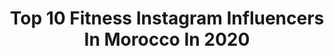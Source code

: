 ---
title: Top 10 Fitness Instagram Influencers In Morocco In 2020
description: >-
  Find top fitness Instagram influencers in Morocco in 2020. Most popular hashtags: #stayhome #fitspo #beautiful #fitness.
platform: Instagram
profiles:
  - username: "riyadikey"
    fullname: >-
      Riyad
    location: "Morocco"
    followers: 19539
    engagement: 348
    commentsToLikes: 0.437287
    id: ck5hjzy9chjpt0i11aisfsli5
    verified: false
    hashtags: "#lejokerdansmk11, #sponsoris, #mortalkombat11, #mk11"
  - username: "chaimae_raaidi_"
    fullname: >-
      Chaimae Ràaidi
    location: "Morocco"
    followers: 3935
    engagement: 2858
    commentsToLikes: 0.027581
    id: ck9we89pdj3f20j78cxv1k91e
    verified: false
    hashtags: "#zouhirbahaoui, #greeneyes"
  - username: "marulekhal"
    fullname: >-
      Maru Lekhal
    location: "Morocco"
    followers: 42885
    engagement: 196
    commentsToLikes: 0.026751
    id: ckap5w3zadf0d0i7868hm4orf
    verified: false
    hashtags: "#clasic, #influencerstyle, #healthy, #health"
  - username: "pipaferreiraa"
    fullname: >-
      ☾ 𝙁𝙞𝙡𝙞𝙥𝙖 𝙁𝙚𝙧𝙧𝙚𝙞𝙧𝙖
    location: "Morocco"
    followers: 7028
    engagement: 693
    commentsToLikes: 0.019947
    id: ck9hbuejwiho90j78v18du6uw
    verified: false
    hashtags: "#always, #2019, #nottoday, #stayhome"
  - username: "soufianeballouk_"
    fullname: >-
      Soufianeballouk
    location: "Morocco"
    followers: 27249
    engagement: 2905
    commentsToLikes: 0.007435
    id: ckap5kmpbc3qi0i78uedhl2cv
    verified: false
    hashtags: "#moroccangorilla, #barakamnl3gz, #bealegend, #legend"
  - username: "ilyas.akhdim"
    fullname: >-
      ilyas akhdim
    location: "Morocco"
    followers: 24210
    engagement: 711
    commentsToLikes: 0.036957
    id: ck15skufcdili0i19fkxchkl1
    verified: false
    hashtags: "#day1, #hairstylevideo, #hairstyletutorial, #friday"
  - username: "zouhair_al"
    fullname: >-
      زهير الخلداوي
    location: "Morocco"
    followers: 99469
    engagement: 394
    commentsToLikes: 0.014382
    id: ck9wosdnp6est0j78blsbi1hp
    verified: false
    hashtags: "#morocco, #moroccan, #russia, #sport"
  - username: "yasminerie"
    fullname: >-
      Yasmina 🦋
    location: "Morocco"
    followers: 32672
    engagement: 872
    commentsToLikes: 0.140524
    id: ck14ki7mqpmgh0i19riiao0v4
    verified: false
    hashtags: "#ootdfashion, #beautymakeup, #latina, #sunkissed"
  - username: "espada.yassinee"
    fullname: >-
      Yassine Moussaoui
    location: "Morocco"
    followers: 88385
    engagement: 224
    commentsToLikes: 0.042412
    id: ck6uevi25tbae0j714d36cpnl
    verified: false
    hashtags: "#topman, #urbanfashion, #fashionstyle, #zaramen"
  - username: "iam.moustache"
    fullname: >-
      
    location: "Morocco"
    followers: 16528
    engagement: 512
    commentsToLikes: 0.075371
    id: ck0w2k53xorwi0i19tq7m1up9
    verified: false
    hashtags: "#eyes, #space, #weareone, #defacto"
---